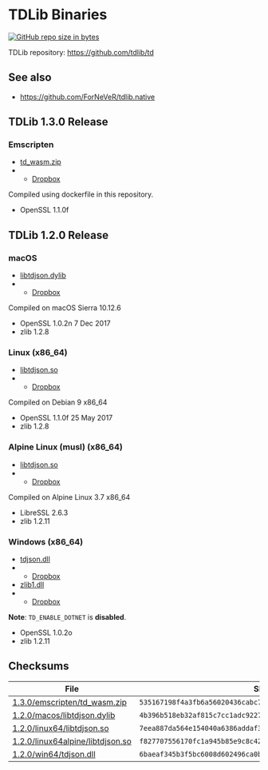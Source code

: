# TDLib Binaries

[![GitHub repo size in bytes](https://img.shields.io/github/repo-size/Bannerets/tdlib-binaries.svg)](https://github.com/Bannerets/tdlib-binaries)

TDLib repository: https://github.com/tdlib/td

## See also

- https://github.com/ForNeVeR/tdlib.native

## TDLib 1.3.0 Release

### Emscripten

- [td_wasm.zip](1.3.0/emscripten/td_wasm.zip)
- - [Dropbox](https://www.dropbox.com/s/orcblhkjodace9f/td_wasm.zip?dl=0)

Compiled using dockerfile in this repository.

- OpenSSL 1.1.0f

## TDLib 1.2.0 Release

### macOS

- [libtdjson.dylib](1.2.0/macos/libtdjson.dylib)
- - [Dropbox](https://www.dropbox.com/s/u2gw0wz0d69ql6m/libtdjson.dylib?dl=0)

Compiled on macOS Sierra 10.12.6

- OpenSSL 1.0.2n 7 Dec 2017
- zlib 1.2.8

### Linux (x86_64)

- [libtdjson.so](1.2.0/linux64/libtdjson.so)
- - [Dropbox](https://www.dropbox.com/s/abyepz5ak48uecw/libtdjson.so?dl=0)

Compiled on Debian 9 x86_64

- OpenSSL 1.1.0f 25 May 2017
- zlib 1.2.8

### Alpine Linux (musl) (x86_64)

- [libtdjson.so](1.2.0/linux64alpine/libtdjson.so)
- - [Dropbox](https://www.dropbox.com/s/yow6fqk6p0hpkdv/libtdjson.so?dl=0)

Compiled on Alpine Linux 3.7 x86_64

- LibreSSL 2.6.3
- zlib 1.2.11

### Windows (x86_64)

- [tdjson.dll](1.2.0/win64/tdjson.dll)
- - [Dropbox](https://www.dropbox.com/s/7mlgy6cnpqj0e6b/tdjson.dll?dl=0)
- [zlib1.dll](1.2.0/win64/zlib1.dll)
- - [Dropbox](https://www.dropbox.com/s/uta5iv8ujeuo7n5/zlib1.dll?dl=0)

**Note**: `TD_ENABLE_DOTNET` is **disabled**.

- OpenSSL 1.0.2o
- zlib 1.2.11

## Checksums

| File | SHA256 |
|------|--------|
| [1.3.0/emscripten/td_wasm.zip](1.3.0/emscripten/td_wasm.zip) | `535167198f4a3fb6a56020436cabc7dde806adeba3e4d88ac60e699cd36fa593` |
| [1.2.0/macos/libtdjson.dylib](1.2.0/macos/libtdjson.dylib) | `4b396b518eb32af815c7cc1adc9227e0bd8856f0bc1be2294e54bf8166d25b1c` |
| [1.2.0/linux64/libtdjson.so](1.2.0/linux64/libtdjson.so) | `7eea887da564e154040a6386addaf3017f9948dff2541d12b098fdf10af28b9d` |
| [1.2.0/linux64alpine/libtdjson.so](1.2.0/linux64alpine/libtdjson.so) | `f827707556170fc1a945b85e9c8c42140fc77d5361ced14a56ea758a929caf62` |
| [1.2.0/win64/tdjson.dll](1.2.0/win64/tdjson.dll) | `6baeaf345b3f5bc6008d602496ca0b2c259485f138447758e139b727338a9057` |
